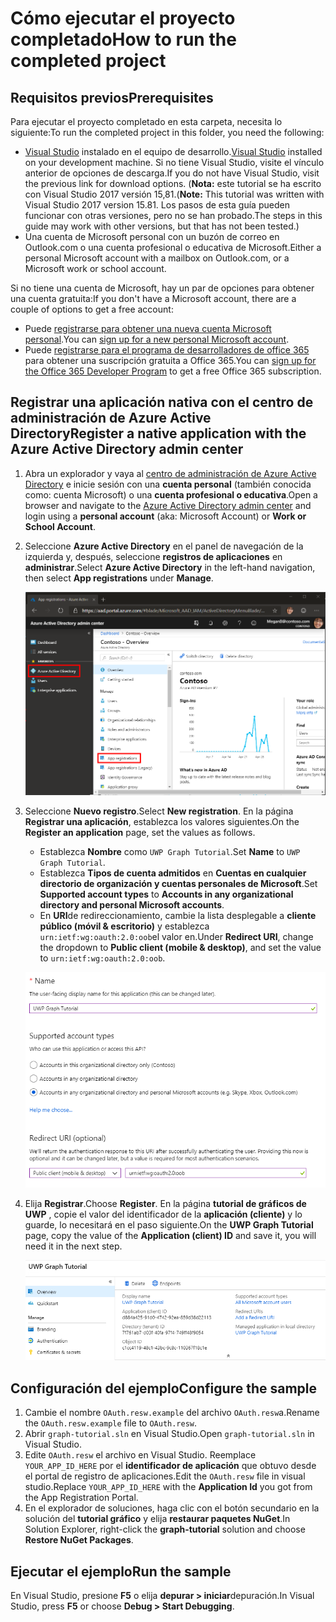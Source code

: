 # <a name="how-to-run-the-completed-project"></a><span data-ttu-id="48f21-101">Cómo ejecutar el proyecto completado</span><span class="sxs-lookup"><span data-stu-id="48f21-101">How to run the completed project</span></span>

## <a name="prerequisites"></a><span data-ttu-id="48f21-102">Requisitos previos</span><span class="sxs-lookup"><span data-stu-id="48f21-102">Prerequisites</span></span>

<span data-ttu-id="48f21-103">Para ejecutar el proyecto completado en esta carpeta, necesita lo siguiente:</span><span class="sxs-lookup"><span data-stu-id="48f21-103">To run the completed project in this folder, you need the following:</span></span>

- <span data-ttu-id="48f21-104">[Visual Studio](https://visualstudio.microsoft.com/vs/) instalado en el equipo de desarrollo.</span><span class="sxs-lookup"><span data-stu-id="48f21-104">[Visual Studio](https://visualstudio.microsoft.com/vs/) installed on your development machine.</span></span> <span data-ttu-id="48f21-105">Si no tiene Visual Studio, visite el vínculo anterior de opciones de descarga.</span><span class="sxs-lookup"><span data-stu-id="48f21-105">If you do not have Visual Studio, visit the previous link for download options.</span></span> <span data-ttu-id="48f21-106">(**Nota:** este tutorial se ha escrito con Visual Studio 2017 versión 15,81.</span><span class="sxs-lookup"><span data-stu-id="48f21-106">(**Note:** This tutorial was written with Visual Studio 2017 version 15.81.</span></span> <span data-ttu-id="48f21-107">Los pasos de esta guía pueden funcionar con otras versiones, pero no se han probado.</span><span class="sxs-lookup"><span data-stu-id="48f21-107">The steps in this guide may work with other versions, but that has not been tested.)</span></span>
- <span data-ttu-id="48f21-108">Una cuenta de Microsoft personal con un buzón de correo en Outlook.com o una cuenta profesional o educativa de Microsoft.</span><span class="sxs-lookup"><span data-stu-id="48f21-108">Either a personal Microsoft account with a mailbox on Outlook.com, or a Microsoft work or school account.</span></span>

<span data-ttu-id="48f21-109">Si no tiene una cuenta de Microsoft, hay un par de opciones para obtener una cuenta gratuita:</span><span class="sxs-lookup"><span data-stu-id="48f21-109">If you don't have a Microsoft account, there are a couple of options to get a free account:</span></span>

- <span data-ttu-id="48f21-110">Puede [registrarse para obtener una nueva cuenta Microsoft personal](https://signup.live.com/signup?wa=wsignin1.0&rpsnv=12&ct=1454618383&rver=6.4.6456.0&wp=MBI_SSL_SHARED&wreply=https://mail.live.com/default.aspx&id=64855&cbcxt=mai&bk=1454618383&uiflavor=web&uaid=b213a65b4fdc484382b6622b3ecaa547&mkt=E-US&lc=1033&lic=1).</span><span class="sxs-lookup"><span data-stu-id="48f21-110">You can [sign up for a new personal Microsoft account](https://signup.live.com/signup?wa=wsignin1.0&rpsnv=12&ct=1454618383&rver=6.4.6456.0&wp=MBI_SSL_SHARED&wreply=https://mail.live.com/default.aspx&id=64855&cbcxt=mai&bk=1454618383&uiflavor=web&uaid=b213a65b4fdc484382b6622b3ecaa547&mkt=E-US&lc=1033&lic=1).</span></span>
- <span data-ttu-id="48f21-111">Puede [registrarse para el programa de desarrolladores de office 365](https://developer.microsoft.com/office/dev-program) para obtener una suscripción gratuita a Office 365.</span><span class="sxs-lookup"><span data-stu-id="48f21-111">You can [sign up for the Office 365 Developer Program](https://developer.microsoft.com/office/dev-program) to get a free Office 365 subscription.</span></span>

## <a name="register-a-native-application-with-the-azure-active-directory-admin-center"></a><span data-ttu-id="48f21-112">Registrar una aplicación nativa con el centro de administración de Azure Active Directory</span><span class="sxs-lookup"><span data-stu-id="48f21-112">Register a native application with the Azure Active Directory admin center</span></span>

1. <span data-ttu-id="48f21-113">Abra un explorador y vaya al [centro de administración de Azure Active Directory](https://aad.portal.azure.com) e inicie sesión con una **cuenta personal** (también conocida como: cuenta Microsoft) o una **cuenta profesional o educativa**.</span><span class="sxs-lookup"><span data-stu-id="48f21-113">Open a browser and navigate to the [Azure Active Directory admin center](https://aad.portal.azure.com) and login using a **personal account** (aka: Microsoft Account) or **Work or School Account**.</span></span>

1. <span data-ttu-id="48f21-114">Seleccione **Azure Active Directory** en el panel de navegación de la izquierda y, después, seleccione **registros de aplicaciones** en **administrar**.</span><span class="sxs-lookup"><span data-stu-id="48f21-114">Select **Azure Active Directory** in the left-hand navigation, then select **App registrations** under **Manage**.</span></span>

    ![<span data-ttu-id="48f21-115">Una captura de pantalla de los registros de la aplicación</span><span class="sxs-lookup"><span data-stu-id="48f21-115">A screenshot of the App registrations</span></span> ](/tutorial/images/aad-portal-app-registrations.png)

1. <span data-ttu-id="48f21-116">Seleccione **Nuevo registro**.</span><span class="sxs-lookup"><span data-stu-id="48f21-116">Select **New registration**.</span></span> <span data-ttu-id="48f21-117">En la página **Registrar una aplicación**, establezca los valores siguientes.</span><span class="sxs-lookup"><span data-stu-id="48f21-117">On the **Register an application** page, set the values as follows.</span></span>

    - <span data-ttu-id="48f21-118">Establezca **Nombre** como `UWP Graph Tutorial`.</span><span class="sxs-lookup"><span data-stu-id="48f21-118">Set **Name** to `UWP Graph Tutorial`.</span></span>
    - <span data-ttu-id="48f21-119">Establezca **Tipos de cuenta admitidos** en **Cuentas en cualquier directorio de organización y cuentas personales de Microsoft**.</span><span class="sxs-lookup"><span data-stu-id="48f21-119">Set **Supported account types** to **Accounts in any organizational directory and personal Microsoft accounts**.</span></span>
    - <span data-ttu-id="48f21-120">En **URI**de redireccionamiento, cambie la lista desplegable a **cliente público (móvil & escritorio)** y establezca `urn:ietf:wg:oauth:2.0:oob`el valor en.</span><span class="sxs-lookup"><span data-stu-id="48f21-120">Under **Redirect URI**, change the dropdown to **Public client (mobile & desktop)**, and set the value to `urn:ietf:wg:oauth:2.0:oob`.</span></span>

    ![Captura de pantalla de la página registrar una aplicación](/tutorial/images/aad-register-app.png)

1. <span data-ttu-id="48f21-122">Elija **Registrar**.</span><span class="sxs-lookup"><span data-stu-id="48f21-122">Choose **Register**.</span></span> <span data-ttu-id="48f21-123">En la página **tutorial de gráficos de UWP** , copie el valor del identificador de la **aplicación (cliente)** y lo guarde, lo necesitará en el paso siguiente.</span><span class="sxs-lookup"><span data-stu-id="48f21-123">On the **UWP Graph Tutorial** page, copy the value of the **Application (client) ID** and save it, you will need it in the next step.</span></span>

    ![Captura de pantalla del identificador de la aplicación del nuevo registro de la aplicación](/tutorial/images/aad-application-id.png)

## <a name="configure-the-sample"></a><span data-ttu-id="48f21-125">Configuración del ejemplo</span><span class="sxs-lookup"><span data-stu-id="48f21-125">Configure the sample</span></span>

1. <span data-ttu-id="48f21-126">Cambie el nombre `OAuth.resw.example` del archivo `OAuth.resw`a.</span><span class="sxs-lookup"><span data-stu-id="48f21-126">Rename the `OAuth.resw.example` file to `OAuth.resw`.</span></span>
1. <span data-ttu-id="48f21-127">Abrir `graph-tutorial.sln` en Visual Studio.</span><span class="sxs-lookup"><span data-stu-id="48f21-127">Open `graph-tutorial.sln` in Visual Studio.</span></span>
1. <span data-ttu-id="48f21-128">Edite `OAuth.resw` el archivo en Visual Studio. Reemplace `YOUR_APP_ID_HERE` por el **identificador de aplicación** que obtuvo desde el portal de registro de aplicaciones.</span><span class="sxs-lookup"><span data-stu-id="48f21-128">Edit the `OAuth.resw` file in visual studio.Replace `YOUR_APP_ID_HERE` with the **Application Id** you got from the App Registration Portal.</span></span>
1. <span data-ttu-id="48f21-129">En el explorador de soluciones, haga clic con el botón secundario en la solución del **tutorial gráfico** y elija **restaurar paquetes NuGet**.</span><span class="sxs-lookup"><span data-stu-id="48f21-129">In Solution Explorer, right-click the **graph-tutorial** solution and choose **Restore NuGet Packages**.</span></span>

## <a name="run-the-sample"></a><span data-ttu-id="48f21-130">Ejecutar el ejemplo</span><span class="sxs-lookup"><span data-stu-id="48f21-130">Run the sample</span></span>

<span data-ttu-id="48f21-131">En Visual Studio, presione **F5** o elija **depurar > iniciar**depuración.</span><span class="sxs-lookup"><span data-stu-id="48f21-131">In Visual Studio, press **F5** or choose **Debug > Start Debugging**.</span></span>

